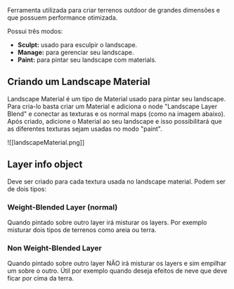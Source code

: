 Ferramenta utilizada para criar terrenos outdoor de grandes dimensões e que possuem performance otimizada.

Possui três modos:
- **Sculpt:** usado para esculpir o landscape.
- **Manage:** para gerenciar seu landscape.
- **Paint:** para pintar seu landscape com materials.


## Criando um Landscape Material

Landscape Material é um tipo de Material usado para pintar seu landscape. Para cria-lo basta criar um Material e adiciona o node "Landscape Layer Blend" e conectar as texturas e os normal maps (como na imagem abaixo). Após criado, adicione o Material ao seu landscape e isso possibilitará que as diferentes texturas sejam usadas no modo "paint".

![[landscapeMaterial.png]]

## Layer info object

Deve ser criado para cada textura usada no landscape material. Podem ser de dois tipos:

### Weight-Blended Layer (normal)

Quando pintado sobre outro layer irá misturar os layers. Por exemplo misturar dois tipos de terrenos como areia ou terra.

### Non Weight-Blended Layer

Quando pintado sobre outro layer NÃO irá misturar os layers e sim empilhar um sobre o outro. Útil por exemplo quando deseja efeitos de neve que deve ficar por cima da terra.
